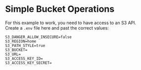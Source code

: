 # Simple Bucket Operations

For this example to work, you need to have access to an S3 API.  
Create a `.env` file here and past the correct values:

```
S3_DANGER_ALLOW_INSECURE=false
S3_REGION=home
S3_PATH_STYLE=true
S3_BUCKET=
S3_URL=
S3_ACCESS_KEY_ID=
S3_ACCESS_KEY_SECRET=
```